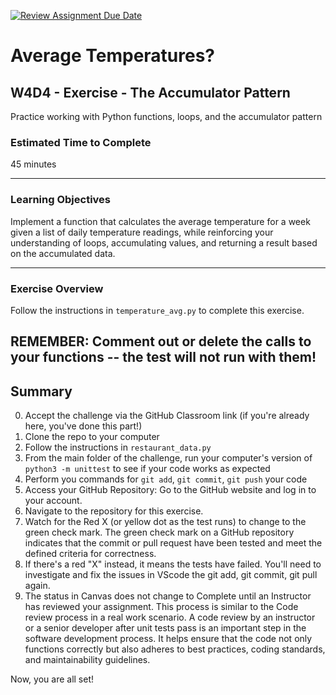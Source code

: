 [![Review Assignment Due Date](https://classroom.github.com/assets/deadline-readme-button-24ddc0f5d75046c5622901739e7c5dd533143b0c8e959d652212380cedb1ea36.svg)](https://classroom.github.com/a/ONYwZJzx)
# Average Temperatures?

## W4D4 - Exercise - The Accumulator Pattern

Practice working with Python functions, loops, and the accumulator pattern

### Estimated Time to Complete

45 minutes

---

### Learning Objectives

 Implement a function that calculates the average temperature for a week given a list of daily temperature readings, while reinforcing your understanding of loops, accumulating values, and returning a result based on the accumulated data.

---

### Exercise Overview

Follow the instructions in `temperature_avg.py` to complete this exercise. 

REMEMBER: Comment out or delete the calls to your functions -- the test will not run with them!
---

## Summary

0. Accept the challenge via the GitHub Classroom link (if you're already here, you've done this part!)
1. Clone the repo to your computer
2. Follow the instructions in `restaurant_data.py`
3. From the main folder of the challenge, run your computer's version of `python3 -m unittest` to see if your code works as expected
4. Perform you commands for `git add`, `git commit`, `git push` your code 
5. Access your GitHub Repository: Go to the GitHub website and log in to your account.
6. Navigate to the repository for this exercise.
7. Watch for the Red X (or yellow dot as the test runs) to change to the green check mark.  The green check mark on a GitHub repository indicates that the commit or pull request have been tested and meet the defined criteria for correctness.
8.  If there's a red "X" instead, it means the tests have failed.  You'll need to investigate and fix the issues in VScode the git add, git commit, git pull again.
9. The status in Canvas does not change to Complete until an Instructor has reviewed your assignment.  This process is similar to the Code review process in a real work scenario.  A code review by an instructor or a senior developer after unit tests pass is an important step in the software development process. It helps ensure that the code not only functions correctly but also adheres to best practices, coding standards, and maintainability guidelines.

Now, you are all set!
